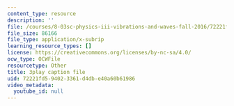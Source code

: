 ```yaml
---
content_type: resource
description: ''
file: /courses/8-03sc-physics-iii-vibrations-and-waves-fall-2016/72221fd594023361d4dbe40a60b61986_jwh7LqjT4w0.srt
file_size: 86166
file_type: application/x-subrip
learning_resource_types: []
license: https://creativecommons.org/licenses/by-nc-sa/4.0/
ocw_type: OCWFile
resourcetype: Other
title: 3play caption file
uid: 72221fd5-9402-3361-d4db-e40a60b61986
video_metadata:
  youtube_id: null
---
```

